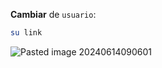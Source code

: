 **Cambiar** de ``usuario``:

```Bash
su link
```

![Pasted image 20240614090601](https://github.com/user-attachments/assets/c7732faa-d3f0-40a1-a598-6ad29abbbb9d)
